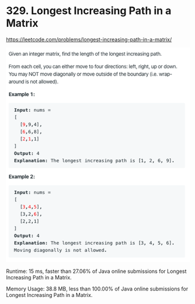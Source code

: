 # 329. Longest Increasing Path in a Matrix

https://leetcode.com/problems/longest-increasing-path-in-a-matrix/

![image](image.png)

Runtime: 15 ms, faster than 27.06% of Java online submissions for Longest Increasing Path in a Matrix.

Memory Usage: 38.8 MB, less than 100.00% of Java online submissions for Longest Increasing Path in a Matrix.